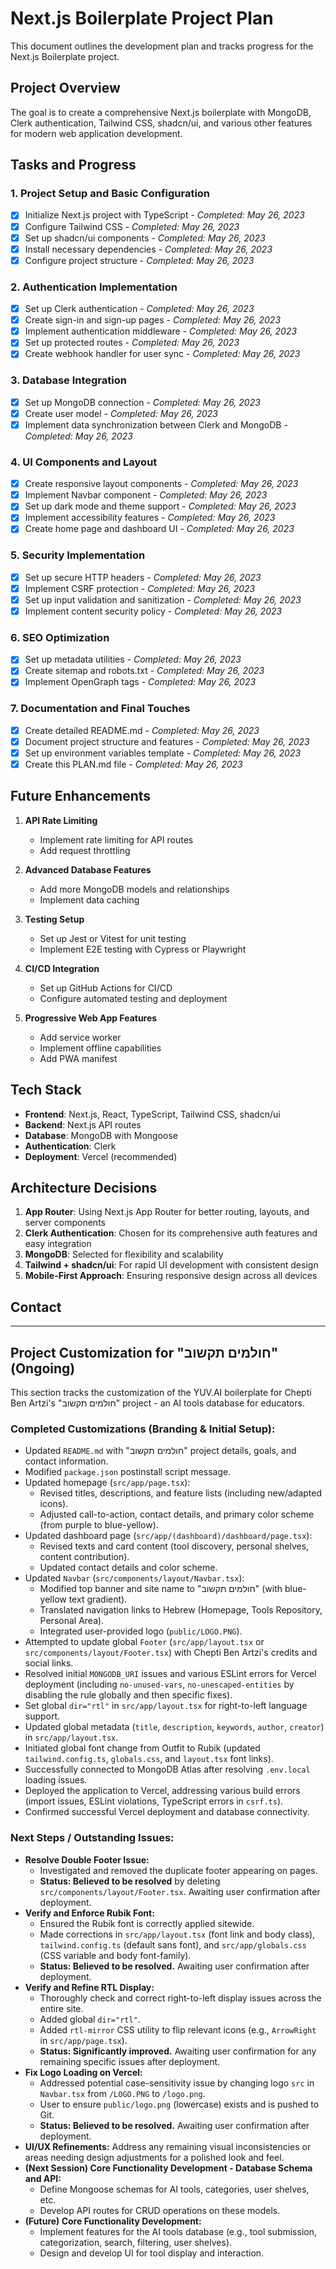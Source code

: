 # Next.js Boilerplate Project Plan

This document outlines the development plan and tracks progress for the Next.js Boilerplate project.

## Project Overview

The goal is to create a comprehensive Next.js boilerplate with MongoDB, Clerk authentication, Tailwind CSS, shadcn/ui, and various other features for modern web application development.

## Tasks and Progress

### 1. Project Setup and Basic Configuration
- [x] Initialize Next.js project with TypeScript - *Completed: May 26, 2023*
- [x] Configure Tailwind CSS - *Completed: May 26, 2023*
- [x] Set up shadcn/ui components - *Completed: May 26, 2023*
- [x] Install necessary dependencies - *Completed: May 26, 2023*
- [x] Configure project structure - *Completed: May 26, 2023*

### 2. Authentication Implementation
- [x] Set up Clerk authentication - *Completed: May 26, 2023*
- [x] Create sign-in and sign-up pages - *Completed: May 26, 2023*
- [x] Implement authentication middleware - *Completed: May 26, 2023*
- [x] Set up protected routes - *Completed: May 26, 2023*
- [x] Create webhook handler for user sync - *Completed: May 26, 2023*

### 3. Database Integration
- [x] Set up MongoDB connection - *Completed: May 26, 2023*
- [x] Create user model - *Completed: May 26, 2023*
- [x] Implement data synchronization between Clerk and MongoDB - *Completed: May 26, 2023*

### 4. UI Components and Layout
- [x] Create responsive layout components - *Completed: May 26, 2023*
- [x] Implement Navbar component - *Completed: May 26, 2023*
- [x] Set up dark mode and theme support - *Completed: May 26, 2023*
- [x] Implement accessibility features - *Completed: May 26, 2023*
- [x] Create home page and dashboard UI - *Completed: May 26, 2023*

### 5. Security Implementation
- [x] Set up secure HTTP headers - *Completed: May 26, 2023*
- [x] Implement CSRF protection - *Completed: May 26, 2023*
- [x] Set up input validation and sanitization - *Completed: May 26, 2023*
- [x] Implement content security policy - *Completed: May 26, 2023*

### 6. SEO Optimization
- [x] Set up metadata utilities - *Completed: May 26, 2023*
- [x] Create sitemap and robots.txt - *Completed: May 26, 2023*
- [x] Implement OpenGraph tags - *Completed: May 26, 2023*

### 7. Documentation and Final Touches
- [x] Create detailed README.md - *Completed: May 26, 2023*
- [x] Document project structure and features - *Completed: May 26, 2023*
- [x] Set up environment variables template - *Completed: May 26, 2023*
- [x] Create this PLAN.md file - *Completed: May 26, 2023*

## Future Enhancements

1. **API Rate Limiting**
   - Implement rate limiting for API routes
   - Add request throttling

2. **Advanced Database Features**
   - Add more MongoDB models and relationships
   - Implement data caching

3. **Testing Setup**
   - Set up Jest or Vitest for unit testing
   - Implement E2E testing with Cypress or Playwright

4. **CI/CD Integration**
   - Set up GitHub Actions for CI/CD
   - Configure automated testing and deployment

5. **Progressive Web App Features**
   - Add service worker
   - Implement offline capabilities
   - Add PWA manifest

## Tech Stack

- **Frontend**: Next.js, React, TypeScript, Tailwind CSS, shadcn/ui
- **Backend**: Next.js API routes
- **Database**: MongoDB with Mongoose
- **Authentication**: Clerk
- **Deployment**: Vercel (recommended)

## Architecture Decisions

1. **App Router**: Using Next.js App Router for better routing, layouts, and server components
2. **Clerk Authentication**: Chosen for its comprehensive auth features and easy integration
3. **MongoDB**: Selected for flexibility and scalability 
4. **Tailwind + shadcn/ui**: For rapid UI development with consistent design
5. **Mobile-First Approach**: Ensuring responsive design across all devices

## Contact

---

## Project Customization for "חולמים תקשוב" (Ongoing)

This section tracks the customization of the YUV.AI boilerplate for Chepti Ben Artzi's "חולמים תקשוב" project - an AI tools database for educators.

### Completed Customizations (Branding & Initial Setup):
- Updated `README.md` with "חולמים תקשוב" project details, goals, and contact information.
- Modified `package.json` postinstall script message.
- Updated homepage (`src/app/page.tsx`): 
  - Revised titles, descriptions, and feature lists (including new/adapted icons).
  - Adjusted call-to-action, contact details, and primary color scheme (from purple to blue-yellow).
- Updated dashboard page (`src/app/(dashboard)/dashboard/page.tsx`):
  - Revised texts and card content (tool discovery, personal shelves, content contribution).
  - Updated contact details and color scheme.
- Updated `Navbar` (`src/components/layout/Navbar.tsx`):
  - Modified top banner and site name to "חולמים תקשוב" (with blue-yellow text gradient).
  - Translated navigation links to Hebrew (Homepage, Tools Repository, Personal Area).
  - Integrated user-provided logo (`public/LOGO.PNG`).
- Attempted to update global `Footer` (`src/app/layout.tsx` or `src/components/layout/Footer.tsx`) with Chepti Ben Artzi's credits and social links.
- Resolved initial `MONGODB_URI` issues and various ESLint errors for Vercel deployment (including `no-unused-vars`, `no-unescaped-entities` by disabling the rule globally and then specific fixes).
- Set global `dir="rtl"` in `src/app/layout.tsx` for right-to-left language support.
- Updated global metadata (`title`, `description`, `keywords`, `author`, `creator`) in `src/app/layout.tsx`.
- Initiated global font change from Outfit to Rubik (updated `tailwind.config.ts`, `globals.css`, and `layout.tsx` font links).
- Successfully connected to MongoDB Atlas after resolving `.env.local` loading issues.
- Deployed the application to Vercel, addressing various build errors (import issues, ESLint violations, TypeScript errors in `csrf.ts`).
- Confirmed successful Vercel deployment and database connectivity.

### Next Steps / Outstanding Issues:
- **Resolve Double Footer Issue:** 
  - Investigated and removed the duplicate footer appearing on pages. 
  - **Status: Believed to be resolved** by deleting `src/components/layout/Footer.tsx`. Awaiting user confirmation after deployment.
- **Verify and Enforce Rubik Font:** 
  - Ensured the Rubik font is correctly applied sitewide. 
  - Made corrections in `src/app/layout.tsx` (font link and body class), `tailwind.config.ts` (default sans font), and `src/app/globals.css` (CSS variable and body font-family).
  - **Status: Believed to be resolved.** Awaiting user confirmation after deployment.
- **Verify and Refine RTL Display:** 
  - Thoroughly check and correct right-to-left display issues across the entire site.
  - Added global `dir="rtl"`.
  - Added `rtl-mirror` CSS utility to flip relevant icons (e.g., `ArrowRight` in `src/app/page.tsx`).
  - **Status: Significantly improved.** Awaiting user confirmation for any remaining specific issues after deployment.
- **Fix Logo Loading on Vercel:**
  - Addressed potential case-sensitivity issue by changing logo `src` in `Navbar.tsx` from `/LOGO.PNG` to `/logo.png`.
  - User to ensure `public/logo.png` (lowercase) exists and is pushed to Git.
  - **Status: Believed to be resolved.** Awaiting user confirmation after deployment.
- **UI/UX Refinements:** Address any remaining visual inconsistencies or areas needing design adjustments for a polished look and feel.
- **(Next Session) Core Functionality Development - Database Schema and API:**
  - Define Mongoose schemas for AI tools, categories, user shelves, etc.
  - Develop API routes for CRUD operations on these models.
- **(Future) Core Functionality Development:** 
  - Implement features for the AI tools database (e.g., tool submission, categorization, search, filtering, user shelves).
  - Design and develop UI for tool display and interaction.

